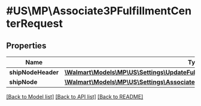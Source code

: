 # #US\MP\Associate3PFulfillmentCenterRequest

## Properties

Name | Type | Description | Notes
------------ | ------------- | ------------- | -------------
**shipNodeHeader** | [**\Walmart\Models\MP\US\Settings\UpdateFulfillmentCenterRequestShipNodeHeader**](UpdateFulfillmentCenterRequestShipNodeHeader.md) |  | [optional]
**shipNode** | [**\Walmart\Models\MP\US\Settings\Associate3PFulfillmentCenterRequestShipNodeInner[]**](Associate3PFulfillmentCenterRequestShipNodeInner.md) |  | [optional]


[[Back to Model list]](../) [[Back to API list]](../../Api/US/MP) [[Back to README]](../../README.md)
